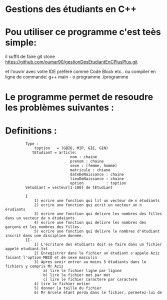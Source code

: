# Gestions des étudiants en C++

# Pou utiliser ce programme c'est teès simple:
il suffit de faire
          git clone https://github.com/oumar90/gestionDesEtudiantEnCPlusPlus.git

et l'ouvrir avec votre IDE préféré comme Code Block etc..
ou compiler en ligne de commande:
        g++ main - o programme
        ./programme

# Le programme permet de resoudre les problèmes suivantes :

#  Definitions :
             Type :
                 toption   = (GBIO, MIP, GIE, GIN)
                tEtudiant = article:
                                 nom : chaine
                                 prenom : chaine
                                 sexe : (femme, homme)
                                 matricule : chiane
                                 dateDeNaissance : chaine
                                 lieuDeNaissance : chaine
                                 option          : toption
             Vetudiant = vecteur[1-100] de tEtudiant
        
             I
                 1) ecrire une fonction qui lit un vecteur de n étudiants
                 2) ecrire une fonction qui ecrit un vecteur un n érudiants
                 3) ecrire une fonction qui delivre les nombres des filles dans un vecteur de n étudaiants
                 4) ecrire une fonction qui delivre les nombres des garçons et les nombres des filles.
                 5) ecrire une fonction qui delivre le nombres d'étudiant inscrit dans une discipline donnée.
             II-
                 1) L'écriture des étudiants doit se faire dans un fichier appelé etudiant.txt
                 2) Enregistrer dans le fichier un étudiant s'appele Aziz faisant l'option MBIO et de sexe masculin
                 3) Apres avoir entrer au moins 5 étudiants dans le fichiers y compris Mr Aziz
                     a) lire le fichier ligne par ligine
                     b) lire le fichier mot par mot
                     c) lire le fichier caractere par caractere
                 4) lire le fichier entier
                 5) donner la taille du fichier
                 6) Mr Arcele étant perdu dans le fichier, permetez-lui de
        

